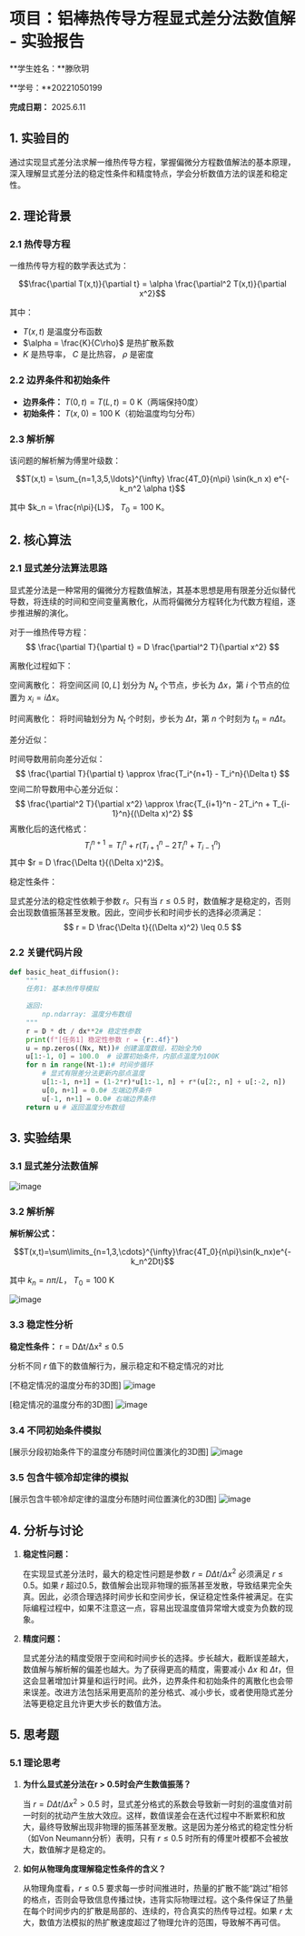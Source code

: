 # 项目：铝棒热传导方程显式差分法数值解 - 实验报告

**学生姓名：**滕欣玥

**学号：**20221050199

**完成日期：** 2025.6.11

## 1. 实验目的

通过实现显式差分法求解一维热传导方程，掌握偏微分方程数值解法的基本原理，深入理解显式差分法的稳定性条件和精度特点，学会分析数值方法的误差和稳定性。

## 2. 理论背景

### 2.1 热传导方程

一维热传导方程的数学表达式为：

$$\frac{\partial T(x,t)}{\partial t} = \alpha \frac{\partial^2 T(x,t)}{\partial x^2}$$

其中：
- $T(x,t)$ 是温度分布函数
- $\alpha = \frac{K}{C\rho}$ 是热扩散系数
- $K$ 是热导率， $C$ 是比热容， $\rho$ 是密度

### 2.2 边界条件和初始条件

- **边界条件：** $T(0,t) = T(L,t) = 0$ K（两端保持0度）
- **初始条件：** $T(x,0) = 100$ K（初始温度均匀分布）

### 2.3 解析解

该问题的解析解为傅里叶级数：

$$T(x,t) = \sum_{n=1,3,5,\ldots}^{\infty} \frac{4T_0}{n\pi} \sin(k_n x) e^{-k_n^2 \alpha t}$$

其中 $k_n = \frac{n\pi}{L}$， $T_0 = 100$ K。

## 2. 核心算法

### 2.1 显式差分法算法思路

显式差分法是一种常用的偏微分方程数值解法，其基本思想是用有限差分近似替代导数，将连续的时间和空间变量离散化，从而将偏微分方程转化为代数方程组，逐步推进解的演化。

对于一维热传导方程： $$ \frac{\partial T}{\partial t} = D \frac{\partial^2 T}{\partial x^2} $$

离散化过程如下：

空间离散化：
将空间区间 $[0, L]$ 划分为 $N_x$ 个节点，步长为 $\Delta x$，第 $i$ 个节点的位置为 $x_i = i\Delta x$。

时间离散化：
将时间轴划分为 $N_t$ 个时刻，步长为 $\Delta t$，第 $n$ 个时刻为 $t_n = n\Delta t$。

差分近似：

时间导数用前向差分近似：
$$ \frac{\partial T}{\partial t} \approx \frac{T_i^{n+1} - T_i^n}{\Delta t} $$
空间二阶导数用中心差分近似：
$$ \frac{\partial^2 T}{\partial x^2} \approx \frac{T_{i+1}^n - 2T_i^n + T_{i-1}^n}{(\Delta x)^2} $$
离散化后的迭代格式：
$$ T_i^{n+1} = T_i^n + r \left( T_{i+1}^n - 2T_i^n + T_{i-1}^n \right) $$ 其中 $r = D \frac{\Delta t}{(\Delta x)^2}$。

稳定性条件：

显式差分法的稳定性依赖于参数 $r$。只有当 $r \leq 0.5$ 时，数值解才是稳定的，否则会出现数值振荡甚至发散。因此，空间步长和时间步长的选择必须满足： $$ r = D \frac{\Delta t}{(\Delta x)^2} \leq 0.5 $$

### 2.2 关键代码片段
```python
def basic_heat_diffusion():
    """
    任务1: 基本热传导模拟
    
    返回:
        np.ndarray: 温度分布数组
    """
    r = D * dt / dx**2# 稳定性参数
    print(f"[任务1] 稳定性参数 r = {r:.4f}")
    u = np.zeros((Nx, Nt))# 创建温度数组，初始全为0
    u[1:-1, 0] = 100.0  # 设置初始条件，内部点温度为100K
    for n in range(Nt-1):# 时间步循环
        # 显式有限差分法更新内部点温度
        u[1:-1, n+1] = (1-2*r)*u[1:-1, n] + r*(u[2:, n] + u[:-2, n])
        u[0, n+1] = 0.0# 左端边界条件
        u[-1, n+1] = 0.0# 右端边界条件
    return u # 返回温度分布数组
```

## 3. 实验结果

### 3.1 显式差分法数值解

![image](https://github.com/user-attachments/assets/d1712225-aafa-4ef3-8d78-9d690a838ef6)


### 3.2 解析解
**解析解公式：**

$$T(x,t)=\sum\limits_{n=1,3,\cdots}^{\infty}\frac{4T_0}{n\pi}\sin(k_nx)e^{-k_n^2Dt}$$

其中 $k_n = n\pi/L$， $T_0=100$ K

![image](https://github.com/user-attachments/assets/4b51ced6-864c-42b7-a9fc-e52f63716c36)


### 3.3 稳定性分析

**稳定性条件：** r = DΔt/Δx² ≤ 0.5

分析不同 $r$ 值下的数值解行为，展示稳定和不稳定情况的对比

[不稳定情况的温度分布的3D图]
![image](https://github.com/user-attachments/assets/e6935d91-f572-46e7-ad22-4f0fcccd934a)

[稳定情况的温度分布的3D图]
![image](https://github.com/user-attachments/assets/40dc1abb-ca16-498b-afa9-237f5a71da49)




### 3.4 不同初始条件模拟

[展示分段初始条件下的温度分布随时间位置演化的3D图]
![image](https://github.com/user-attachments/assets/02bde3b3-6e07-4e8a-a6eb-109f0e5da794)



### 3.5 包含牛顿冷却定律的模拟

[展示包含牛顿冷却定律的温度分布随时间位置演化的3D图]
![image](https://github.com/user-attachments/assets/650d5814-6cd1-42c1-84f4-b91f94aa921f)


## 4. 分析与讨论

1. **稳定性问题：**
  
   在实现显式差分法时，最大的稳定性问题是参数 $r = D\Delta t/\Delta x^2$ 必须满足 $r \leq 0.5$。如果 $r$ 超过0.5，数值解会出现非物理的振荡甚至发散，导致结果完全失真。因此，必须合理选择时间步长和空间步长，保证稳定性条件被满足。在实际编程过程中，如果不注意这一点，容易出现温度值异常增大或变为负数的现象。


2. **精度问题：**
  
   显式差分法的精度受限于空间和时间步长的选择。步长越大，截断误差越大，数值解与解析解的偏差也越大。为了获得更高的精度，需要减小 $\Delta x$ 和 $\Delta t$，但这会显著增加计算量和运行时间。此外，边界条件和初始条件的离散化也会带来误差。改进方法包括采用更高阶的差分格式、减小步长，或者使用隐式差分法等更稳定且允许更大步长的数值方法。

## 5. 思考题

### 5.1 理论思考

1. **为什么显式差分法在r > 0.5时会产生数值振荡？**
  
   当 $r = D\Delta t/\Delta x^2 > 0.5$ 时，显式差分格式的系数会导致新一时刻的温度值对前一时刻的扰动产生放大效应。这样，数值误差会在迭代过程中不断累积和放大，最终导致解出现非物理的振荡甚至发散。这是因为差分格式的稳定性分析（如Von Neumann分析）表明，只有 $r \leq 0.5$ 时所有的傅里叶模都不会被放大，数值解才是稳定的。

2. **如何从物理角度理解稳定性条件的含义？**
  
   从物理角度看，$r \leq 0.5$ 要求每一步时间推进时，热量的扩散不能“跳过”相邻的格点，否则会导致信息传播过快，违背实际物理过程。这个条件保证了热量在每个时间步内的扩散是局部的、连续的，符合真实的热传导过程。如果 $r$ 太大，数值方法模拟的热扩散速度超过了物理允许的范围，导致解不再可信。
